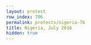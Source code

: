 ```yaml
---
layout: protest
row_index: 706
permalink: protests/nigeria-76
title: Nigeria, July 2016
hidden: true
---
```

